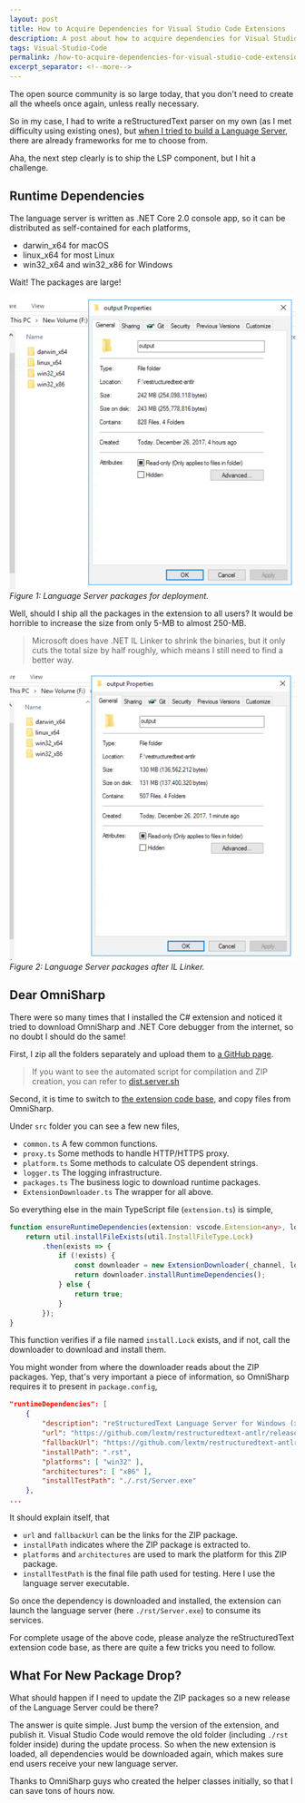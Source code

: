 ```yaml
---
layout: post
title: How to Acquire Dependencies for Visual Studio Code Extensions
description: A post about how to acquire dependencies for Visual Studio Code extensions.
tags: Visual-Studio-Code
permalink: /how-to-acquire-dependencies-for-visual-studio-code-extensions-9ca828cb168d
excerpt_separator: <!--more-->
---
```


The open source community is so large today, that you don't need to create all the wheels once again, unless really necessary.

So in my case, I had to write a reStructuredText parser on my own (as I met difficulty using existing ones), but [when I tried to build a Language Server](/how-to-write-your-language-server-in-c-d9302a44f694), there are already frameworks for me to choose from.

Aha, the next step clearly is to ship the LSP component, but I hit a challenge.
<!--more-->

## Runtime Dependencies
The language server is written as .NET Core 2.0 console app, so it can be distributed as self-contained for each platforms,

* darwin_x64 for macOS
* linux_x64 for most Linux
* win32_x64 and win32_x86 for Windows

Wait! The packages are large!

![img-description](/images/language-server-packages.png)
_Figure 1: Language Server packages for deployment._

Well, should I ship all the packages in the extension to all users? It would be horrible to increase the size from only 5-MB to almost 250-MB.

> Microsoft does have .NET IL Linker to shrink the binaries, but it only cuts the total size by half roughly, which means I still need to find a better way.

![img-description](/images/language-server-packages-2.png)
_Figure 2: Language Server packages after IL Linker._

## Dear OmniSharp
There were so many times that I installed the C# extension and noticed it tried to download OmniSharp and .NET Core debugger from the internet, so no doubt I should do the same!

First, I zip all the folders separately and upload them to [a GitHub page](https://github.com/lextm/restructuredtext-antlr/releases/tag/v0.9).

> If you want to see the automated script for compilation and ZIP creation, you can refer to [dist.server.sh](https://github.com/lextm/restructuredtext-antlr/blob/master/dist.server.sh)

Second, it is time to switch to [the extension code base](https://github.com/vscode-restructuredtext/vscode-restructuredtext), and copy files from OmniSharp.

Under `src` folder you can see a few new files,

* `common.ts` A few common functions.
* `proxy.ts` Some methods to handle HTTP/HTTPS proxy.
* `platform.ts` Some methods to calculate OS dependent strings.
* `logger.ts` The logging infrastructure.
* `packages.ts` The business logic to download runtime packages.
* `ExtensionDownloader.ts` The wrapper for all above.

So everything else in the main TypeScript file (`extension.ts`) is simple,

``` typescript
function ensureRuntimeDependencies(extension: vscode.Extension<any>, logger: Logger): Promise<boolean> {
    return util.installFileExists(util.InstallFileType.Lock)
        .then(exists => {
            if (!exists) {
                const downloader = new ExtensionDownloader(_channel, logger, extension.packageJSON);
                return downloader.installRuntimeDependencies();
            } else {
                return true;
            }
        });
}
```
This function verifies if a file named `install.Lock` exists, and if not, call the downloader to download and install them.

You might wonder from where the downloader reads about the ZIP packages. Yep, that's very important a piece of information, so OmniSharp requires it to present in `package.config`,

``` json
"runtimeDependencies": [
    {
        "description": "reStructuredText Language Server for Windows (x86)",
        "url": "https://github.com/lextm/restructuredtext-antlr/releases/download/v0.9/win32_x86.zip",
        "fallbackUrl": "https://github.com/lextm/restructuredtext-antlr/releases/download/v0.9/win32_x86.zip",
        "installPath": ".rst",
        "platforms": [ "win32" ],
        "architectures": [ "x86" ],
        "installTestPath": "./.rst/Server.exe"
    },
...
```
It should explain itself, that

* `url` and `fallbackUrl` can be the links for the ZIP package.
* `installPath` indicates where the ZIP package is extracted to.
* `platforms` and `architectures` are used to mark the platform for this ZIP package.
* `installTestPath` is the final file path used for testing. Here I use the language server executable.

So once the dependency is downloaded and installed, the extension can launch the language server (here `./rst/Server.exe`) to consume its services.

For complete usage of the above code, please analyze the reStructuredText extension code base, as there are quite a few tricks you need to follow.

## What For New Package Drop?
What should happen if I need to update the ZIP packages so a new release of the Language Server could be there?

The answer is quite simple. Just bump the version of the extension, and publish it. Visual Studio Code would remove the old folder (including `./rst` folder inside) during the update process. So when the new extension is loaded, all dependencies would be downloaded again, which makes sure end users receive your new language server.

Thanks to OmniSharp guys who created the helper classes initially, so that I can save tons of hours now.
